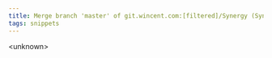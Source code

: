 ```yaml
---
title: Merge branch 'master' of git.wincent.com:[filtered]/Synergy (Synergy, 7bc11aa)
tags: snippets
---
```


&lt;unknown&gt;
